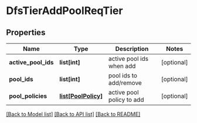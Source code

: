# DfsTierAddPoolReqTier

## Properties
Name | Type | Description | Notes
------------ | ------------- | ------------- | -------------
**active_pool_ids** | **list[int]** | active pool ids when add | [optional] 
**pool_ids** | **list[int]** | pool ids to add/remove | [optional] 
**pool_policies** | [**list[PoolPolicy]**](PoolPolicy.md) | active pool policy to add | [optional] 

[[Back to Model list]](../README.md#documentation-for-models) [[Back to API list]](../README.md#documentation-for-api-endpoints) [[Back to README]](../README.md)


